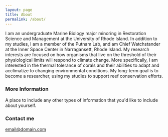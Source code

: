 ```yaml
---
layout: page
title: About
permalink: /about/
---
```


I am an undergraduate Marine Biology major minoring in Restoration Science and Management at the University of Rhode Island. In addition to my studies, I am a member of the Putnam Lab, and am Chief Watchstander at the Inner Space Center in Narragansett, Rhode Island. My research interests are focused on how organisms that live on the threshold of their physiological limits will respond to climate change. More specifically, I am interested in the thermal tolerance of corals and their abilities to adapt and acclimatize to changing environmental conditions. My long-term goal is to become a researcher, using my studies to support reef conservation efforts.

### More Information

A place to include any other types of information that you'd like to include about yourself.

### Contact me

[email@domain.com](mailto:email@domain.com)